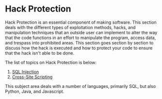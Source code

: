 # Hack Protection

Hack Protection is an essential component of making software. This section deals with the different types of exploitation methods, hacks, and manipulation techniques that an outside user can implement to alter the way that the code functions in an effort to manipulate the program, access data, and trespass into prohibited areas. This section goes section by section to discuss how the hack is executed and how to protect your code to ensure that the hack isn't able to be done.

The list of topics on Hack Protection is below:

1. [SQL Injection](01\_SQLInjection.md)
2. [Cross-Site Scripting](02\_CrossSiteScripting.md)

This subject area deals with a number of languages, primarily SQL, but also Python, Java, and Javascript.
